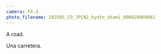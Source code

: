 ```yaml
---
camera: FX-3
photo_filename: 202505_CO_JPCN2_kyoto_atami_000020060001
---
```


A road.

Una carretera.

